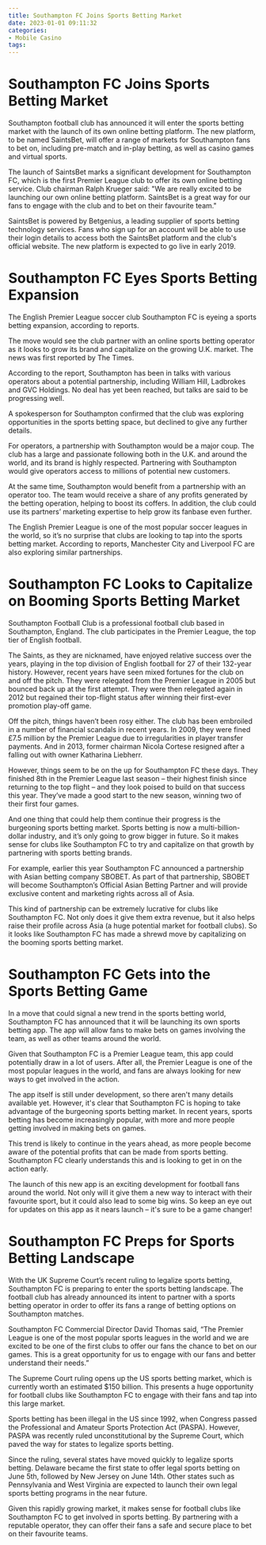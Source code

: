 ```yaml
---
title: Southampton FC Joins Sports Betting Market
date: 2023-01-01 09:11:32
categories:
- Mobile Casino
tags:
---
```



#  Southampton FC Joins Sports Betting Market

Southampton football club has announced it will enter the sports betting market with the launch of its own online betting platform. The new platform, to be named SaintsBet, will offer a range of markets for Southampton fans to bet on, including pre-match and in-play betting, as well as casino games and virtual sports.

The launch of SaintsBet marks a significant development for Southampton FC, which is the first Premier League club to offer its own online betting service. Club chairman Ralph Krueger said: "We are really excited to be launching our own online betting platform. SaintsBet is a great way for our fans to engage with the club and to bet on their favourite team."

SaintsBet is powered by Betgenius, a leading supplier of sports betting technology services. Fans who sign up for an account will be able to use their login details to access both the SaintsBet platform and the club's official website. The new platform is expected to go live in early 2019.

#  Southampton FC Eyes Sports Betting Expansion

The English Premier League soccer club Southampton FC is eyeing a sports betting expansion, according to reports.

The move would see the club partner with an online sports betting operator as it looks to grow its brand and capitalize on the growing U.K. market. The news was first reported by The Times.

According to the report, Southampton has been in talks with various operators about a potential partnership, including William Hill, Ladbrokes and GVC Holdings. No deal has yet been reached, but talks are said to be progressing well.

A spokesperson for Southampton confirmed that the club was exploring opportunities in the sports betting space, but declined to give any further details.

For operators, a partnership with Southampton would be a major coup. The club has a large and passionate following both in the U.K. and around the world, and its brand is highly respected. Partnering with Southampton would give operators access to millions of potential new customers.

At the same time, Southampton would benefit from a partnership with an operator too. The team would receive a share of any profits generated by the betting operation, helping to boost its coffers. In addition, the club could use its partners’ marketing expertise to help grow its fanbase even further.

The English Premier League is one of the most popular soccer leagues in the world, so it’s no surprise that clubs are looking to tap into the sports betting market. According to reports, Manchester City and Liverpool FC are also exploring similar partnerships.

#  Southampton FC Looks to Capitalize on Booming Sports Betting Market

 Southampton Football Club is a professional football club based in Southampton, England. The club participates in the Premier League, the top tier of English football. 

The Saints, as they are nicknamed, have enjoyed relative success over the years, playing in the top division of English football for 27 of their 132-year history. However, recent years have seen mixed fortunes for the club on and off the pitch. They were relegated from the Premier League in 2005 but bounced back up at the first attempt. They were then relegated again in 2012 but regained their top-flight status after winning their first-ever promotion play-off game.

Off the pitch, things haven’t been rosy either. The club has been embroiled in a number of financial scandals in recent years. In 2009, they were fined £7.5 million by the Premier League due to irregularities in player transfer payments. And in 2013, former chairman Nicola Cortese resigned after a falling out with owner Katharina Liebherr. 

However, things seem to be on the up for Southampton FC these days. They finished 8th in the Premier League last season – their highest finish since returning to the top flight – and they look poised to build on that success this year. They’ve made a good start to the new season, winning two of their first four games.

And one thing that could help them continue their progress is the burgeoning sports betting market. Sports betting is now a multi-billion-dollar industry, and it’s only going to grow bigger in future. So it makes sense for clubs like Southampton FC to try and capitalize on that growth by partnering with sports betting brands. 

For example, earlier this year Southampton FC announced a partnership with Asian betting company SBOBET. As part of that partnership, SBOBET will become Southampton’s Official Asian Betting Partner and will provide exclusive content and marketing rights across all of Asia. 

This kind of partnership can be extremely lucrative for clubs like Southampton FC. Not only does it give them extra revenue, but it also helps raise their profile across Asia (a huge potential market for football clubs). So it looks like Southampton FC has made a shrewd move by capitalizing on the booming sports betting market.

#  Southampton FC Gets into the Sports Betting Game

In a move that could signal a new trend in the sports betting world, Southampton FC has announced that it will be launching its own sports betting app. The app will allow fans to make bets on games involving the team, as well as other teams around the world.

Given that Southampton FC is a Premier League team, this app could potentially draw in a lot of users. After all, the Premier League is one of the most popular leagues in the world, and fans are always looking for new ways to get involved in the action.

The app itself is still under development, so there aren't many details available yet. However, it's clear that Southampton FC is hoping to take advantage of the burgeoning sports betting market. In recent years, sports betting has become increasingly popular, with more and more people getting involved in making bets on games.

This trend is likely to continue in the years ahead, as more people become aware of the potential profits that can be made from sports betting. Southampton FC clearly understands this and is looking to get in on the action early.

The launch of this new app is an exciting development for football fans around the world. Not only will it give them a new way to interact with their favourite sport, but it could also lead to some big wins. So keep an eye out for updates on this app as it nears launch – it's sure to be a game changer!

#  Southampton FC Preps for Sports Betting Landscape

With the UK Supreme Court’s recent ruling to legalize sports betting, Southampton FC is preparing to enter the sports betting landscape. The football club has already announced its intent to partner with a sports betting operator in order to offer its fans a range of betting options on Southampton matches.

Southampton FC Commercial Director David Thomas said, “The Premier League is one of the most popular sports leagues in the world and we are excited to be one of the first clubs to offer our fans the chance to bet on our games. This is a great opportunity for us to engage with our fans and better understand their needs.”

The Supreme Court ruling opens up the US sports betting market, which is currently worth an estimated $150 billion. This presents a huge opportunity for football clubs like Southampton FC to engage with their fans and tap into this large market.

Sports betting has been illegal in the US since 1992, when Congress passed the Professional and Amateur Sports Protection Act (PASPA). However, PASPA was recently ruled unconstitutional by the Supreme Court, which paved the way for states to legalize sports betting.

Since the ruling, several states have moved quickly to legalize sports betting. Delaware became the first state to offer legal sports betting on June 5th, followed by New Jersey on June 14th. Other states such as Pennsylvania and West Virginia are expected to launch their own legal sports betting programs in the near future.

Given this rapidly growing market, it makes sense for football clubs like Southampton FC to get involved in sports betting. By partnering with a reputable operator, they can offer their fans a safe and secure place to bet on their favourite teams.